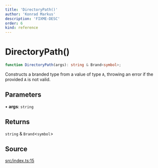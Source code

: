 ```yaml
---
title: 'DirectoryPath()'
author: 'Konrad Markus'
description: 'FIXME-DESC'
order: 6
kind: reference
---
```


# DirectoryPath()

```ts
function DirectoryPath(args): string & Brand<symbol>;
```

Constructs a branded type from a value of type `A`, throwing an error if
the provided `A` is not valid.

## Parameters

• **args**: `string`

## Returns

`string` & `Brand`\<`symbol`\>

## Source

[src/index.ts:15](https://github.com/konkerdotdev/tiny-filesystem-fp/blob/900743fd8cf49d9e7c3831c08b0b3c0dd3e06fb2/src/index.ts#L15)
